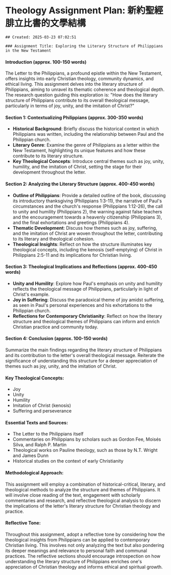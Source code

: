 # Theology Assignment Plan: 新約聖經腓立比書的文學結構

    ## Created: 2025-03-23 07:02:51

    ### Assignment Title: Exploring the Literary Structure of Philippians in the New Testament

#### Introduction (approx. 100-150 words)
The Letter to the Philippians, a profound epistle within the New Testament, offers insights into early Christian theology, community dynamics, and ethical living. This assignment delves into the literary structure of Philippians, aiming to unravel its thematic coherence and theological depth. The research question guiding this exploration is: "How does the literary structure of Philippians contribute to its overall theological message, particularly in terms of joy, unity, and the imitation of Christ?"

#### Section 1: Contextualizing Philippians (approx. 300-350 words)
- **Historical Background**: Briefly discuss the historical context in which Philippians was written, including the relationship between Paul and the Philippian church.
- **Literary Genre**: Examine the genre of Philippians as a letter within the New Testament, highlighting its unique features and how these contribute to its literary structure.
- **Key Theological Concepts**: Introduce central themes such as joy, unity, humility, and the imitation of Christ, setting the stage for their development throughout the letter.

#### Section 2: Analyzing the Literary Structure (approx. 400-450 words)
- **Outline of Philippians**: Provide a detailed outline of the book, discussing its introductory thanksgiving (Philippians 1:3-11), the narrative of Paul's circumstances and the church's response (Philippians 1:12-26), the call to unity and humility (Philippians 2), the warning against false teachers and the encouragement towards a heavenly citizenship (Philippians 3), and the final exhortations and greetings (Philippians 4).
- **Thematic Development**: Discuss how themes such as joy, suffering, and the imitation of Christ are woven throughout the letter, contributing to its literary and theological cohesion.
- **Theological Insights**: Reflect on how the structure illuminates key theological concepts, including the kenosis (self-emptying) of Christ in Philippians 2:5-11 and its implications for Christian living.

#### Section 3: Theological Implications and Reflections (approx. 400-450 words)
- **Unity and Humility**: Explore how Paul's emphasis on unity and humility reflects the theological message of Philippians, particularly in light of Christ's example.
- **Joy in Suffering**: Discuss the paradoxical theme of joy amidst suffering, as seen in Paul's personal experiences and his exhortations to the Philippian church.
- **Reflections for Contemporary Christianity**: Reflect on how the literary structure and theological themes of Philippians can inform and enrich Christian practice and community today.

#### Section 4: Conclusion (approx. 100-150 words)
Summarize the main findings regarding the literary structure of Philippians and its contribution to the letter's overall theological message. Reiterate the significance of understanding this structure for a deeper appreciation of themes such as joy, unity, and the imitation of Christ.

#### Key Theological Concepts:
- Joy
- Unity
- Humility
- Imitation of Christ (kenosis)
- Suffering and perseverance

#### Essential Texts and Sources:
- The Letter to the Philippians itself
- Commentaries on Philippians by scholars such as Gordon Fee, Moisés Silva, and Ralph P. Martin
- Theological works on Pauline theology, such as those by N.T. Wright and James Dunn
- Historical studies on the context of early Christianity

#### Methodological Approach:
This assignment will employ a combination of historical-critical, literary, and theological methods to analyze the structure and themes of Philippians. It will involve close reading of the text, engagement with scholarly commentaries and research, and reflective theological analysis to discern the implications of the letter's literary structure for Christian theology and practice.

#### Reflective Tone:
Throughout this assignment, adopt a reflective tone by considering how the theological insights from Philippians can be applied to contemporary Christian living. This involves not only analyzing the text but also pondering its deeper meanings and relevance to personal faith and communal practices. The reflective sections should encourage introspection on how understanding the literary structure of Philippians enriches one's appreciation of Christian theology and informs ethical and spiritual growth.
    